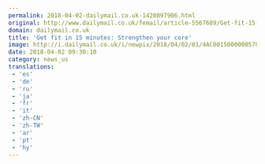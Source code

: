```yaml
---
permalink: 2018-04-02-dailymail.co.uk-1420897906.html
original: http://www.dailymail.co.uk/femail/article-5567689/Get-fit-15-minutes-Strengthen-core.html?ITO=1490&ns_mchannel=rss&ns_campaign=1490
domain: dailymail.co.uk
title: 'Get fit in 15 minutes: Strengthen your core'
image: http://i.dailymail.co.uk/i/newpix/2018/04/02/01/4AC0015000000578-0-image-a-11_1522627652886.jpg
date: 2018-04-02 09:30:10
category: news_us
translations: 
 - 'es'
 - 'de'
 - 'ru'
 - 'ja'
 - 'fr'
 - 'it'
 - 'zh-CN'
 - 'zh-TW'
 - 'ar'
 - 'pt'
 - 'hy'
---
```


